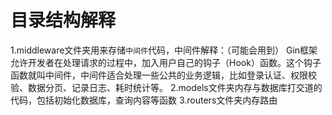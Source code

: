 # 目录结构解释
1.middleware文件夹用来存储`中间件`代码，中间件解释：（可能会用到）
    Gin框架允许开发者在处理请求的过程中，加入用户自己的钩子（Hook）函数。这个钩子函数就叫中间件，中间件适合处理一些公共的业务逻辑，比如登录认证、权限校验、数据分页、记录日志、耗时统计等。
2.models文件夹内存与数据库打交道的代码，包括初始化数据库，查询内容等函数
3.routers文件夹内存路由